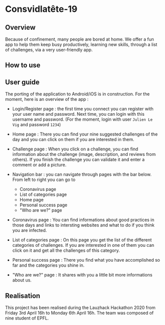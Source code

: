 # Consvidlatête-19


## Overview
Because of confinement, many people are bored at home. We offer a fun app to help them keep busy productively, learning new skills, through a list of challenges, via a very user-friendly app. 

## How to use

## User guide
The porting of the application to Android/iOS is in construction. 
For the moment, here is an overview of the app : 
* Login/Register page : the first time you connect you can register with your user name and password. Next time, you can login with this username and password. (For the moment, login with user `Julien Le Vig` and password `1234`)

* Home page : There you can find your nine suggested challenges of the day and you can click on them if you are interested in them. 

* Challenge page : When you click on a challenge, you can find information about the challenge (image, description, and reviews from others). If you finish the challenge you can validate it and enter a comment or add a picture.

* Navigation bar : you can navigate through pages with the bar below. From left to right you can go to 
    * Coronavirus page 
    * List of categories page
    * Home page
    * Personal success page
    * "Who are we?" page 

* Coronavirus page : You can find informations about good practices in those days and links to intersting websites and what to do if you think you are infected.

* List of categories page : On this page you get the list of the different categories of challenges. If you are interested in one of them you can click on it and get all the challenges of this category.

* Personal success page : There you find what you have accomplished so far and the categories you shine in.

* "Who are we?" page : It shares with you a little bit more informations about us. 





## Realisation
This project has been realised during the Lauzhack Hackathon 2020 from Friday 3rd April 16h to Monday 6th April 16h. The team was composed of nine student of EPFL.
